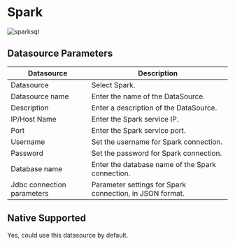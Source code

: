 # Spark

![sparksql](/img/new_ui/dev/datasource/sparksql.png)

## Datasource Parameters

| **Datasource** | **Description** |
| --- | --- |
| Datasource | Select Spark. |
| Datasource name | Enter the name of the DataSource. |
| Description | Enter a description of the DataSource. |
| IP/Host Name | Enter the Spark service IP. |
| Port | Enter the Spark service port. |
| Username | Set the username for Spark connection. |
| Password | Set the password for Spark connection. |
| Database name | Enter the database name of the Spark connection. |
| Jdbc connection parameters | Parameter settings for Spark connection, in JSON format. |

## Native Supported

Yes, could use this datasource by default. 
